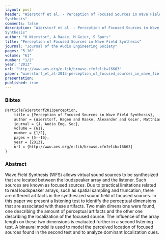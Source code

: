 ```yaml
---
layout: post
header: "Wierstorf et al. - Perception of Focused Sources in Wave Field
Synthesis"
comments: false
description: "Wierstorf et al. - Perception of Focused Sources in Wave Field
Synthesis"
author: "H Wierstorf, A Raake, M Geier, S Spors"
title: "Perception of Focused Sources in Wave Field Synthesis"
journal: "Journal of the Audio Engineering Society"
pages: "5-16"
volume: "61"
number: "1/2"
year: "2013"
url: "http://www.aes.org/e-lib/browse.cfm?elib=16663"
paper: "wierstorf_et_al-2013-perception_of_focused_sources_in_wave_field_synthesis.pdf"
presentation: 
published: true
---
```


### Bibtex

```latex
@article{wierstorf2013perception,
	title = {Perception of Focused Sources in Wave Field Synthesis},
    author = {Wierstorf, Hagen and Raake, Alexander and Geier, Matthias and Spors, Sascha},
    journal = {J. Audio Eng. Soc},
    volume = {61},
    number = {1/2},
    pages = {5--16},
    year = {2013},
    url = {http://www.aes.org/e-lib/browse.cfm?elib=16663}
}
```

### Abstract

Wave Field Synthesis (WFS) allows virtual sound sources to be synthesized that
are located between the loudspeaker array and the listener. Such sources are
known as focused sources.  Due to practical limitations related to real
loudspeaker arrays, such as spatial sampling and truncation, there are different
artifacts in the synthesized sound field of focused sources. In this paper we
present a listening test to identify the perceptual dimensions that are
associated with these artifacts. Two main dimensions were found, one describing
the amount of perceptual artifacts and the other one describing the localization
of the focused source.  The influence of the array length on these two
dimensions is evaluated further in a second listening test. A binaural model is
used to model the perceived location of focused sources found in the second test
and to analyze dominant localization cues.
